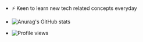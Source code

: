 

- ⚡ Keen to learn new tech related concepts everyday
  
- ![Anurag's GitHub stats](https://github-readme-stats.vercel.app/api?username=suzandsouza&show_icons=true&theme=radical)
- ![Profile views](https://gpvc.arturio.dev/[suzandsouza])
<!-- - <a href="https://github.com/anuraghazra/github-readme-stats">
  <img align="center" src="https://github-readme-stats.vercel.app/api/pin/?username=anuraghazra&repo=github-readme-stats" />
  </a> -->
<!-- - <a href="https://github.com/suzandsouza/canvass">
  <img align="center" src="https://github-readme-stats.vercel.app/api/pin/?username=suzandsouza&repo=rock_paper_scissors" />
  </a> -->

